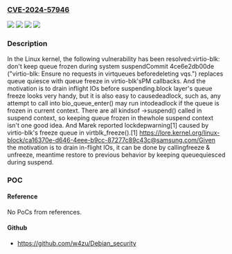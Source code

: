 ### [CVE-2024-57946](https://cve.mitre.org/cgi-bin/cvename.cgi?name=CVE-2024-57946)
![](https://img.shields.io/static/v1?label=Product&message=Linux&color=blue)
![](https://img.shields.io/static/v1?label=Version&message=&color=brightgreen)
![](https://img.shields.io/static/v1?label=Version&message=1da177e4c3f41524e886b7f1b8a0c1fc7321cac2%20&color=brightgreen)
![](https://img.shields.io/static/v1?label=Vulnerability&message=n%2Fa&color=blue)

### Description

In the Linux kernel, the following vulnerability has been resolved:virtio-blk: don't keep queue frozen during system suspendCommit 4ce6e2db00de ("virtio-blk: Ensure no requests in virtqueues beforedeleting vqs.") replaces queue quiesce with queue freeze in virtio-blk'sPM callbacks. And the motivation is to drain inflight IOs before suspending.block layer's queue freeze looks very handy, but it is also easy to causedeadlock, such as, any attempt to call into bio_queue_enter() may run intodeadlock if the queue is frozen in current context. There are all kindsof ->suspend() called in suspend context, so keeping queue frozen in thewhole suspend context isn't one good idea. And Marek reported lockdepwarning[1] caused by virtio-blk's freeze queue in virtblk_freeze().[1] https://lore.kernel.org/linux-block/ca16370e-d646-4eee-b9cc-87277c89c43c@samsung.com/Given the motivation is to drain in-flight IOs, it can be done by callingfreeze & unfreeze, meantime restore to previous behavior by keeping queuequiesced during suspend.

### POC

#### Reference
No PoCs from references.

#### Github
- https://github.com/w4zu/Debian_security

